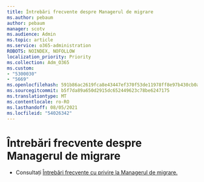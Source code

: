 ```yaml
---
title: Întrebări frecvente despre Managerul de migrare
ms.author: pebaum
author: pebaum
manager: scotv
ms.audience: Admin
ms.topic: article
ms.service: o365-administration
ROBOTS: NOINDEX, NOFOLLOW
localization_priority: Priority
ms.collection: Adm_O365
ms.custom:
- "5300030"
- "5669"
ms.openlocfilehash: 591b86ac2619fca8e43447ef370f53de11978ff8e97b430cb0af3eec413729e8
ms.sourcegitcommit: b5f7da89a650d2915dc652449623c78be6247175
ms.translationtype: MT
ms.contentlocale: ro-RO
ms.lasthandoff: 08/05/2021
ms.locfileid: "54026342"
---
```

# <a name="migration-manager-faq"></a>Întrebări frecvente despre Managerul de migrare

- Consultați [Întrebări frecvente cu privire la Managerul de migrare.](https://docs.microsoft.com/sharepointmigration/mm-faqs)
